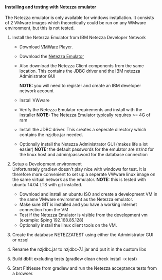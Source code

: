 #### Installing and testing with Netezza emulator

The Netezza emulator is only available for windows installation. 
It consists of 2 VMware images which theoretically could be run on any WMware environment, but this is not tested.

1. Install the Netezza Emulator from IBM Netezza Developer Network
   * Download [VMWare](https://my.vmware.com/web/vmware/downloads) Player.
   * Download the [Netezza Emulator](https://www14.software.ibm.com/webapp/iwm/web/reg/pick.do?source=swg-im-ibmndn&lang=en_US)
   * Also download the Netezza Client components from the same location. This contains the JDBC driver and the IBM netezza Administrator GUI
  
     **NOTE:** you will need to register and create an IBM developer network account
     
   * Install VWware 
   * Verify the Netezza Emulator requirements and install with the installer
     **NOTE:** The Netezza Emulator typically requires >= 4G of ram

   * Install the JDBC driver. This creates a seperate directory which contains the nzjdbc.jar needed.
   * Optionally install the Netezza Administrator GUI (makes life a lot easier)
     **NOTE:** the default passwords for the emulator are nz/nz for the linux host and admin/password for the database connection
  
2. Setup a Development environment  
   Unfortunately gradlew doesn't play nice with windows for test. 
   It is therefore more convenient to set up a seperate VWware linux image on the same virtual network as the emulator. 
   **NOTE:** this is tested with ubuntu 14.04 LTS with git installed.

   * Download and install an ubuntu ISO and create a development VM in the same VMware environment as the Netezza emulator.
   * Make sure GIT is installed and you have a working internet connection from the VM
   * Test if the Netezza Emulator is visible from the development vm (example: $ping 192.168.85.128)
   * Optionally install the linux client tools on the VM.

3. Create the database NETEZZATEST using either the Administrator GUI or nzsql 

4. Rename the nzjdbc.jar to nzjdbc-7.1.jar and put it in the custom libs

5. Build dbfit excluding tests (gradlew clean check install -x test)

6. Start FitNesse from gradlew and run the Netezza acceptance tests from a browser.